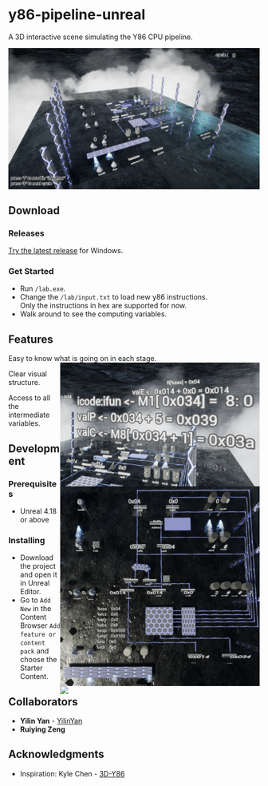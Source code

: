 # y86-pipeline-unreal
A 3D interactive scene simulating the Y86 CPU pipeline.

<div align = "center">
  <img width = 700 src='/Pictures/4.png' align = "center"/>
</div>

## Download

### Releases
[Try the latest release](https://github.com/YilinYan/y86-pipeline-unreal/releases) for Windows.

### Get Started
- Run ```/lab.exe```.
- Change the ```/lab/input.txt``` to load new y86 instructions.</br>
Only the instructions in hex are supported for now.
- Walk around to see the computing variables.

## Features

Easy to know what is going on in each stage.
<img width = 400 src='/Pictures/3.png'  align = "right" />

Clear visual structure.
<img width = 400 src='/Pictures/1.png' align = "right" />

Access to all the intermediate variables.
<image width = 400 src='/Pictures/2.png' align="right" />


## Development
### Prerequisites
- Unreal 4.18 or above

### Installing

- Download the project and open it in Unreal Editor.
- Go to ```Add New``` in the Content Browser ```Add feature or content pack``` and choose the Starter Content.

## Collaborators

* **Yilin Yan** - [YilinYan](https://github.com/YilinYan)
* **Ruiying Zeng**


## Acknowledgments

* Inspiration: Kyle Chen - [3D-Y86](https://github.com/chenkaiyu1997/3D-Y86)
